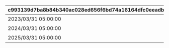 |c993139d7ba8b84b340ac028ed656f6bd74a16164dfc0eeadb6c9aafe298345b|ab21dc61b4b24c12fc8f8e81be3574311416a308ba6286fea11f7b1e51d2cc78|3414d1c7bb4a7463ab4a792497fbf93b05dc65a6865b01f07ce8b6965bd04b51|5cdbe591a4190d6f8e3c03fb2237854fc5d880573e9eabab1da1885950026f94|7cf162c27316e9022f1640ae3870ff790edfa72bdf2e91d2143c818a736d289f|c080d73ecabd2772bd4b2350c373ac8e745bf15a9299fb694f744b57cde31a92|
| --- | --- | --- | --- | --- | --- |
|2023/03/31 05:00:00|1|バースデープリンセスに\n一問一答|2023|1|2024/03/31 04:59:59|
|2024/03/31 05:00:00|2|思い出\nプレイバックムービー|2024|1|2025/03/31 04:59:59|
|2025/03/31 05:00:00|3|リアルサイド・バースデー|2025|0|2026/03/31 04:59:59|
